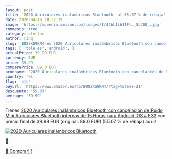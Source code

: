 ```yaml
---
layout: post
title: '2020 Auriculares inalámbricos Bluetooth  al 55.07 % de rebaja'
date: 2020-04-16 18:32:19
image: 'https://m.media-amazon.com/images/I/41bLILh11FL._SL200_.jpg'
comments: true
category: ofertas
author: ring
slug: 'B082KG9RN4-es 2020 Auriculares inalámbricos Bluetooth con cancelación de...'
tags: [ 'tole.es','android', ]
actualPrice: 39.99 EUR
currency: EUR
price: 39.99
comparePrice: 89.0 EUR
prodname: '2020 Auriculares inalámbricos Bluetooth con cancelación de Ruido  Mini Auriculares Bluetooth internos de 15 Horas para Android iOS # F33'
country: 'es'
flag: '🇪🇸'
buyurl: 'https://www.amazon.es/dp/B082KG9RN4/?tag=tolees-21'
descuento: '55.07'
average: '39.99'
---
```


Tienes [2020 Auriculares inalámbricos Bluetooth con cancelación de Ruido  Mini Auriculares Bluetooth internos de 15 Horas para Android iOS # F33](https://www.amazon.es/dp/B082KG9RN4/?tag=tolees-21) con precio final de  39.99 EUR (original: 89.0 EUR) (55.07 %  de rebaja) aqui!

[![2020 Auriculares inalámbricos Bluetooth ](https://m.media-amazon.com/images/I/41bLILh11FL._SL200_.jpg)](https://www.amazon.es/dp/B082KG9RN4/?tag=tolees-21)

🔎:


[🛒 Comprar!!!](https://www.amazon.es/dp/B082KG9RN4/?tag=tolees-21)
